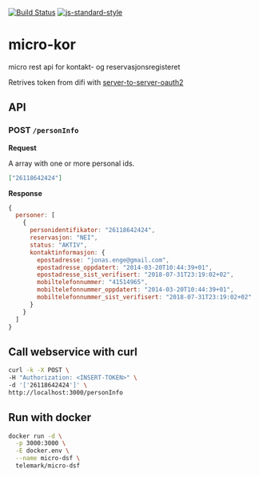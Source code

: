 [![Build Status](https://travis-ci.org/telemark/micro-kor.svg?branch=master)](https://travis-ci.org/telemark/micro-kor)
[![js-standard-style](https://img.shields.io/badge/code%20style-standard-brightgreen.svg?style=flat)](https://github.com/feross/standard)

# micro-kor

micro rest api for kontakt- og reservasjonsregisteret

Retrives token from difi with [server-to-server-oauth2](https://difi.github.io/idporten-oidc-dokumentasjon/oidc_auth_server-to-server-oauth2.html)

## API

### POST ```/personInfo```

**Request**

A array with one or more personal ids.

```json
["26118642424"]
```

**Response**

```js
{
  personer: [
    {
      personidentifikator: "26118642424",
      reservasjon: "NEI",
      status: "AKTIV",
      kontaktinformasjon: {
        epostadresse: "jonas.enge@gmail.com",
        epostadresse_oppdatert: "2014-03-20T10:44:39+01",
        epostadresse_sist_verifisert: "2018-07-31T23:19:02+02",
        mobiltelefonnummer: "41514965",
        mobiltelefonnummer_oppdatert: "2014-03-20T10:44:39+01",
        mobiltelefonnummer_sist_verifisert: "2018-07-31T23:19:02+02"
      }
    }
  ]
}
```

## Call webservice with curl

```bash
curl -k -X POST \
-H "Authorization: <INSERT-TOKEN>" \
-d '['26118642424']' \
http://localhost:3000/personInfo
```

## Run with docker

```bash
docker run -d \
  -p 3000:3000 \
  -E docker.env \
  --name micro-dsf \
  telemark/micro-dsf
 ```
